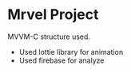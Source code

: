 # Mrvel Project

MVVM-C structure used.

- Used lottie library for animation
- Used firebase for analyze
